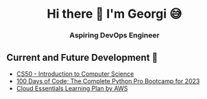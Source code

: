 <h1 align='center'>
  Hi there 👋 I'm Georgi 😅
</h1>

<h3 align='center'>
  Aspiring DevOps Engineer
</h3>

## Current and Future Development 🌱
- [CS50 - Introduction to Computer Science](https://www.edx.org/course/introduction-computer-science-harvardx-cs50x)
- [100 Days of Code; The Complete Python Pro Bootcamp for 2023](https://www.udemy.com/course/100-days-of-code/)
- [Cloud Essentials Learning Plan by AWS](https://explore.skillbuilder.aws/learn/public/learning_plan/view/82/cloud-essentials-learning-plan)
